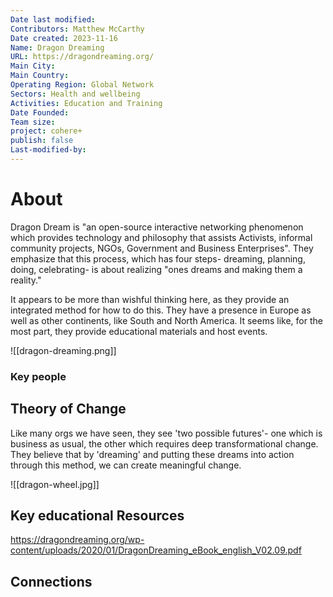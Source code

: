 ```yaml
---
Date last modified: 
Contributors: Matthew McCarthy
Date created: 2023-11-16
Name: Dragon Dreaming
URL: https://dragondreaming.org/
Main City: 
Main Country: 
Operating Region: Global Network
Sectors: Health and wellbeing
Activities: Education and Training
Date Founded: 
Team size: 
project: cohere+
publish: false
Last-modified-by:
---
```


# About 

Dragon Dream is "an open-source interactive networking phenomenon which provides technology and philosophy that assists Activists, informal community projects, NGOs, Government and Business Enterprises". They emphasize that this process, which has four steps- dreaming, planning, doing, celebrating- is about realizing "ones dreams and making them a reality."

It appears to be more than wishful thinking here, as they provide an integrated method for how to do this. They have a presence in Europe as well as other continents, like South and North America. It seems like, for the most part, they provide educational materials and host events. 

![[dragon-dreaming.png]]

### Key people 


## Theory of Change 

Like many orgs we have seen, they see 'two possible futures'- one which is business as usual, the other which requires deep transformational change. They believe that by 'dreaming' and putting these dreams into action through this method, we can create meaningful change. 

![[dragon-wheel.jpg]]

## Key educational Resources 

https://dragondreaming.org/wp-content/uploads/2020/01/DragonDreaming_eBook_english_V02.09.pdf
## Connections 


